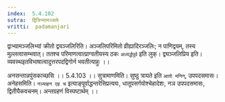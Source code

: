 ```yaml
---
index:  5.4.102
sutra:  द्वित्रिभ्यामञ्जलेः
vritti:  padamanjari
---
```


द्वाभ्यामञ्जलिभ्यां क्रीतो द्वयञ्जलिरिति। अञ्जलिपरिमितो व्रीह्यादिरञ्जलिः; न पाणिद्वयम्, तस्य मुल्लत्वासम्भवात्। ततश्च परिमाणत्वात्प्राग्वतीयस्य ठकः `अध्यर्द्धपूर्व` इति लुक्। द्व्यञ्जलिप्रिय इति। व्यवस्थइतविभाषात्वादुत्तरपदद्विगोर्न भवतीत्याहुः ।।

अनसन्तान्नपुंसकाच्छसि ।। 5.4.103 ।। 
सुत्रामाणमिति। सुष्ठु त्रायते इति `आतो मनिन्`, उपपदसमासः। अनेहसमिति। `नञ्याहन एह च` इत्याङ्पूर्वाद्धन्तरेसिप्रत्ययः, धातूपसर्गयोश्चेहादेशः, नञ उपपदसमासः, द्वितीयैकवचनम्।
	अन्तग्रहणं विस्पष्टार्थम् ।।

